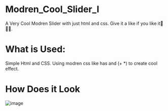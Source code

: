 # Modren_Cool_Slider_I
A Very Cool Modren Slider with just html and css. Give it a like if you like it🚀😶‍🌫️.

# What is Used:
Simple Html and CSS. Using modren css like has and (+ *) to create cool effect.

# How Does it Look
![image](https://github.com/MRJumpI/Modren_Cool_Slider_I/assets/111625687/15594aa2-09e0-4efc-bd68-aca6e12afcbc)
